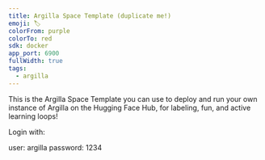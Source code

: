 ```yaml
---
title: Argilla Space Template (duplicate me!)
emoji: 🏷️
colorFrom: purple
colorTo: red
sdk: docker
app_port: 6900
fullWidth: true
tags:
  - argilla
---
```


This is the Argilla Space Template you can use to deploy and run your own instance of Argilla on the Hugging Face Hub, for labeling, fun, and active learning loops!

Login with:

user: argilla
password: 1234